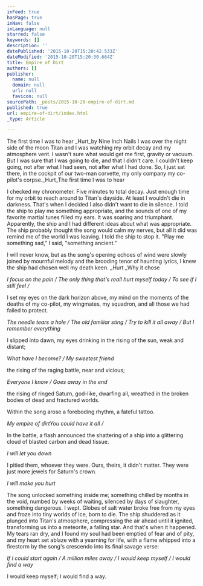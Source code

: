 ```yaml
---
inFeed: true
hasPage: true
inNav: false
inLanguage: null
starred: false
keywords: []
description: ''
datePublished: '2015-10-20T15:20:42.533Z'
dateModified: '2015-10-20T15:20:30.664Z'
title: Empire of Dirt
authors: []
publisher:
  name: null
  domain: null
  url: null
  favicon: null
sourcePath: _posts/2015-10-20-empire-of-dirt.md
published: true
url: empire-of-dirt/index.html
_type: Article

---
```

The first time I was to hear _Hurt_by Nine
Inch Nails I was over the night side of the moon Titan and I was watching my
orbit decay and my atmosphere vent. I wasn't sure what would get me first,
gravity or vacuum. But I was sure that I was going to die, and that I didn't
care. I couldn't keep going, not after what I had seen, not after what I had
done. So, I just sat there, in the cockpit of our two-man corvette, my only
company my co-pilot's corpse._Hurt_The
first time I was to hear 

I checked my chronometer. Five
minutes to total decay. Just enough time for my orbit to reach around to
Titan's dayside. At least I wouldn't die in darkness. That's when I decided I also
didn't want to die in silence. I told the ship to play me something
appropriate, and the sounds of one of my favorite martial tunes filled my ears.
It was soaring and triumphant. Apparently, the ship and I had different ideas
about what was appropriate. The ship probably thought the song would calm my
nerves, but all it did was remind me of the world I was leaving. I told the
ship to stop it. "Play me something sad," I said, "something ancient."

I will never know, but as the song's opening echoes of wind
were slowly joined by mournful melody and the brooding tenor of haunting lyrics,
I knew the ship had chosen well my death keen. _Hurt _Why it chose 

_I focus on the pain / The only
thing that's realI hurt myself today / To see if I still
feel /_

I
set my eyes on the dark horizon above, my mind on the moments of the deaths of
my co-pilot, my wingmates, my squadron, and all those we had failed to protect.

_The needle tears a hole / The old
familiar sting / Try to kill it all away / But I remember everything_

I
slipped into dawn, my eyes drinking in the rising of the sun, weak and distant;

_What have I become? / My sweetest friend_

the rising of the
raging battle, near and vicious;

_Everyone I know / Goes away in the end_

the rising of ringed
Saturn, god-like, dwarfing all, wreathed in the broken bodies of dead and
fractured worlds. 

Within
the song arose a foreboding rhythm, a fateful tattoo.

_My empire of dirtYou could have it all /_

In
the battle, a flash announced the shattering of a ship into a glittering cloud
of blasted carbon and dead tissue.

_I will let you down_

I pitied them, whoever they were. Ours,
theirs, it didn't matter. They were just more jewels for Saturn's crown.

_I will make you hurt_

The song unlocked something inside me;
something chilled by months in the void, numbed by weeks of waiting, silenced
by days of slaughter, something dangerous. I wept. Globes of salt water broke
free from my eyes and froze into tiny worlds of ice, born to die. The ship shuddered
as it plunged into Titan's atmosphere, compressing the air ahead until it
ignited, transforming us into a meteorite, a falling star. And that's when it
happened. My tears ran dry, and I found my soul had been emptied of fear and of
pity, and my heart set ablaze with a yearning for life, with a flame whipped
into a firestorm by the song's crescendo into its final savage verse:

_If I could start again / A million miles
away / I would keep myself / I would find a way_

I
would keep myself; I would find a way.